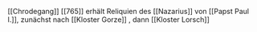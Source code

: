 [[Chrodegang]] [[765]] erhält Reliquien des [[Nazarius]] von [[Papst Paul I.]], zunächst nach [[Kloster Gorze]] , dann [[Kloster Lorsch]]
